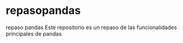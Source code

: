 # repasopandas
repaso pandas
Este repositorio es un repaso de las funcionalidades principales de pandas
